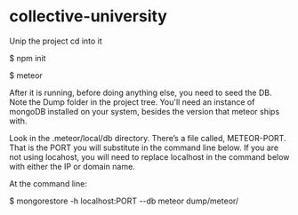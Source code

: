 # collective-university

Unip the project
cd into it

$ npm init

$ meteor

After it is running, before doing anything else, you need to seed the DB. Note the Dump folder in the project tree.
You'll need an instance of mongoDB installed on your system, besides the version that meteor ships with.

Look in the .meteor/local/db directory. There’s a file called, METEOR-PORT. That is the PORT you will substitute in the command line below. If you are not using locahost, you will need to replace localhost in the command below with either the IP or domain name.

At the command line:

$ mongorestore -h localhost:PORT --db meteor dump/meteor/
